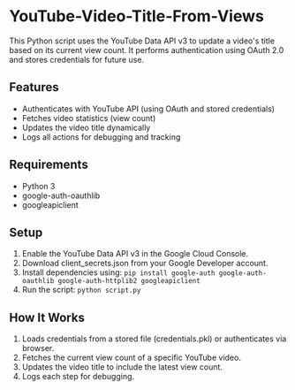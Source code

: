 # YouTube-Video-Title-From-Views
This Python script uses the YouTube Data API v3 to update a video's title based on its current view count. It performs authentication using OAuth 2.0 and stores credentials for future use.

## Features
- Authenticates with YouTube API (using OAuth and stored credentials)
- Fetches video statistics (view count)
- Updates the video title dynamically
- Logs all actions for debugging and tracking

## Requirements
- Python 3
- google-auth-oauthlib
- googleapiclient

## Setup
1. Enable the YouTube Data API v3 in the Google Cloud Console.
2. Download client_secrets.json from your Google Developer account.
3. Install dependencies using: ```pip install google-auth google-auth-oauthlib google-auth-httplib2 googleapiclient```
4. Run the script: ```python script.py```

## How It Works
1. Loads credentials from a stored file (credentials.pkl) or authenticates via browser.
2. Fetches the current view count of a specific YouTube video.
3. Updates the video title to include the latest view count.
4. Logs each step for debugging.
